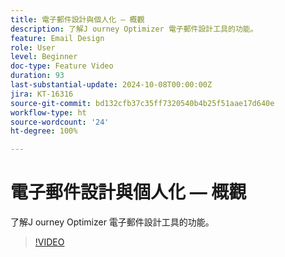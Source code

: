 ```yaml
---
title: 電子郵件設計與個人化 — 概觀
description: 了解J ourney Optimizer 電子郵件設計工具的功能。
feature: Email Design
role: User
level: Beginner
doc-type: Feature Video
duration: 93
last-substantial-update: 2024-10-08T00:00:00Z
jira: KT-16316
source-git-commit: bd132cfb37c35ff7320540b4b25f51aae17d640e
workflow-type: ht
source-wordcount: '24'
ht-degree: 100%

---
```



# 電子郵件設計與個人化 — 概觀

了解J ourney Optimizer 電子郵件設計工具的功能。

>[!VIDEO](https://video.tv.adobe.com/v/3432676/?learn=on)
